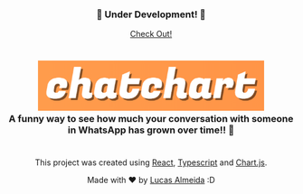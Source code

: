 <h3 align="center">🚧 Under Development! 🚧</h3>
<p align="center"><a href="http://lucasalme1da.github.io/chatchart">Check Out!</a></p>

#

<h3 align="center"> 
  <img width=400px alt="Ecoleta" src="src/assets/logo.png">
  <br/>
  A funny way to see how much your conversation with someone in WhatsApp has grown over time!! 💬
</h3>

#

<p align="center">This project was created using <a href="https://reactjs.org/">React</a>, <a href="https://www.typescriptlang.org/">Typescript</a> and <a href="https://www.chartjs.org/">Chart.js</a>.</p>



<p align="center"> Made with ❤ by <a href="https://www.linkedin.com/in/lucasalme1da">Lucas Almeida</a> :D  </p>
